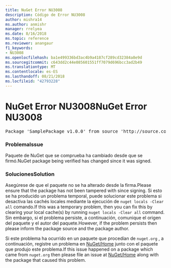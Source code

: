 ```yaml
---
title: NuGet Error NU3008
description: Código de Error NU3008
author: mishra14
ms.author: anmishr
manager: rrelyea
ms.date: 8/16/2018
ms.topic: reference
ms.reviewer: anangaur
f1_keywords:
- NU3008
ms.openlocfilehash: ba1e499336bd3ac4b9a4187cf289cd32384a8e9d
ms.sourcegitcommit: c643dd2c44e085601551ff7079d696bcc3ad2b49
ms.translationtype: MT
ms.contentlocale: es-ES
ms.lasthandoff: 08/21/2018
ms.locfileid: "42793228"
---
```

# <a name="nuget-error-nu3008"></a><span data-ttu-id="db2c7-103">NuGet Error NU3008</span><span class="sxs-lookup"><span data-stu-id="db2c7-103">NuGet Error NU3008</span></span>

<pre>Package 'SamplePackage v1.0.0' from source 'http://source.com/index.json': The package integrity check failed.</pre>

### <a name="issue"></a><span data-ttu-id="db2c7-104">Problema</span><span class="sxs-lookup"><span data-stu-id="db2c7-104">Issue</span></span>

<span data-ttu-id="db2c7-105">Paquete de NuGet que se comprueba ha cambiado desde que se firmó.</span><span class="sxs-lookup"><span data-stu-id="db2c7-105">NuGet package being verified has changed since it was signed.</span></span>


### <a name="solution"></a><span data-ttu-id="db2c7-106">Soluciones</span><span class="sxs-lookup"><span data-stu-id="db2c7-106">Solution</span></span>

<span data-ttu-id="db2c7-107">Asegúrese de que el paquete no se ha alterado desde la firma.</span><span class="sxs-lookup"><span data-stu-id="db2c7-107">Please ensure that the package has not been tampered with since signing.</span></span> <span data-ttu-id="db2c7-108">Si esto se ha producido un problema temporal, puede solucionar este problema si desactiva las cachés locales mediante la ejecución de `nuget locals -Clear all` comando.</span><span class="sxs-lookup"><span data-stu-id="db2c7-108">If this was a temporary problem, then you can fix this by clearing your local cache(s) by running `nuget locals -Clear all` command.</span></span> <span data-ttu-id="db2c7-109">Sin embargo, si el problema persiste, a continuación, comunique el origen del paquete y el autor del paquete.</span><span class="sxs-lookup"><span data-stu-id="db2c7-109">However, if the problem persists then please inform the package source and the package author.</span></span>

<span data-ttu-id="db2c7-110">Si este problema ha ocurrido en un paquete que procedían de `nuget.org` , a continuación, registre un problema en [NuGet/Home](https://github.com/NuGet/Home/issues) junto con el paquete que produjo este problema.</span><span class="sxs-lookup"><span data-stu-id="db2c7-110">If this issue happened on a package which came from `nuget.org` then please file an issue at [NuGet/Home](https://github.com/NuGet/Home/issues) along with the package that caused this problem.</span></span>


